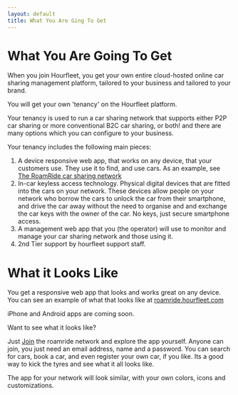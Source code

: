 ```yaml
---
layout: default
title: What You Are Ging To Get
---
```

# What You Are Going To Get

When you join Hourfleet, you get your own entire cloud-hosted online car sharing management platform, tailored to your business and tailored to your brand.

You will get your own 'tenancy' on the Hourfleet platform. 

Your tenancy is used to run a car sharing network that supports either P2P car sharing or more conventional B2C car sharing, or both! and there are many options which you can configure to your business.

Your tenancy includes the following main pieces:

1. A device responsive web app, that works on any device, that your customers use. They use it to find, and use cars. As an example, see [The RoamRide car sharing network](https://roamride.hourfleet.com/signin)
2. In-car keyless access technology. Physical digital devices that are fitted into the cars on your network. These devices allow people on your network who borrow the cars to unlock the car from their smartphone, and drive the car away without the need to organise and and exchange the car keys with the owner of the car. No keys, just secure smartphone access.
3. A management web app that you (the operator) will use to monitor and manage your car sharing network and those using it.
4. 2nd Tier support by hourfleet support staff.

# What it Looks Like

You get a responsive web app that looks and works great on any device.
You can see an example of what that looks like at [roamride.hourfleet.com](https://roamride.hourfleet.com/signin) 

iPhone and Android apps are coming soon.

Want to see what it looks like? 

Just [Join](https://roamride.hourfleet.com/invite) the roamride network and explore the app yourself. 
Anyone can join, you just need an email address, name and a password. You can search for cars, book a car, and even register your own car, if you like. Its a good way to kick the tyres and see what it all looks like.

The app for your network will look similar, with your own colors, icons and customizations.

